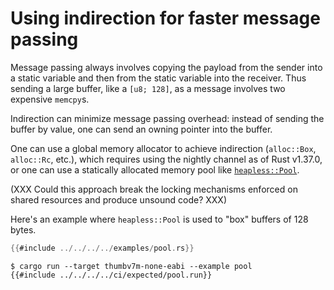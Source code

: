 # Using indirection for faster message passing

Message passing always involves copying the payload from the sender into a
static variable and then from the static variable into the receiver. Thus
sending a large buffer, like a `[u8; 128]`, as a message involves two expensive
`memcpy`s.

Indirection can minimize message passing overhead:
instead of sending the buffer by value, one can send an owning pointer into the
buffer.

One can use a global memory allocator to achieve indirection (`alloc::Box`,
`alloc::Rc`, etc.), which requires using the nightly channel as of Rust v1.37.0,
or one can use a statically allocated memory pool like [`heapless::Pool`].

[`heapless::Pool`]: https://docs.rs/heapless/0.5.0/heapless/pool/index.html

(XXX Could this approach break the locking mechanisms enforced on
shared resources and produce unsound code? XXX)

Here's an example where `heapless::Pool` is used to "box" buffers of 128 bytes.

``` rust
{{#include ../../../../examples/pool.rs}}
```

``` console
$ cargo run --target thumbv7m-none-eabi --example pool
{{#include ../../../../ci/expected/pool.run}}
```
